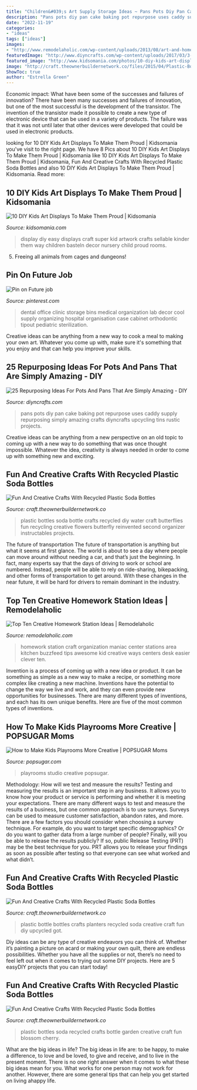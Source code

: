 ```yaml
---
title: "Children&#039;s Art Supply Storage Ideas ~ Pans Pots Diy Pan Cake Baking Pot Repurpose Uses Caddy Supply Repurposing Simply Amazing Crafts Diyncrafts Upcycling Tins Rustic Projects"
description: "Pans pots diy pan cake baking pot repurpose uses caddy supply repurposing simply amazing crafts diyncrafts upcycling tins rustic projects"
date: "2022-11-19"
categories:
- "ideas"
tags: ["ideas"]
images:
- "http://www.remodelaholic.com/wp-content/uploads/2013/08/art-and-homework-station-CraftOManiac.jpg"
featuredImage: "http://www.diyncrafts.com/wp-content/uploads/2017/03/3-organizer.jpg"
featured_image: "http://www.kidsomania.com/photos/10-diy-kids-art-displays-to-make-them-proud2.jpg"
image: "http://craft.theownerbuildernetwork.co/files/2015/04/Plastic-Bottle-Planters.jpg"
ShowToc: true
author: "Estrella Green"
---
```



Economic impact: What have been some of the successes and failures of innovation?
There have been many successes and failures of innovation, but one of the most successful is the development of the transistor. The invention of the transistor made it possible to create a new type of electronic device that can be used in a variety of products. The failure was that it was not until later that other devices were developed that could be used in electronic products.

	

		
looking for 10 DIY Kids Art Displays To Make Them Proud | Kidsomania you've visit to the right page. We have 8 Pics about 10 DIY Kids Art Displays To Make Them Proud | Kidsomania like 10 DIY Kids Art Displays To Make Them Proud | Kidsomania, Fun And Creative Crafts With Recycled Plastic Soda Bottles and also 10 DIY Kids Art Displays To Make Them Proud | Kidsomania. Read more:
		
    
## 10 DIY Kids Art Displays To Make Them Proud | Kidsomania

<img loading=lazy src="http://www.kidsomania.com/photos/10-diy-kids-art-displays-to-make-them-proud2.jpg" onerror="this.onerror=null;this.src='https://tse1.mm.bing.net/th?id=OIP.P1mcoX8besSArVKhsbd1jgHaJ6&amp;pid=15.1';" alt="10 DIY Kids Art Displays To Make Them Proud | Kidsomania">

_Source: kidsomania.com_

>display diy easy displays craft super kid artwork crafts sellable kinder them way children basteln decor nursery child proud rooms. 

	

5. Freeing all animals from cages and dungeons!

    
## Pin On Future Job

<img loading=lazy src="https://i.pinimg.com/736x/4a/77/d1/4a77d177a5968075dbfc05a2562e0605.jpg" onerror="this.onerror=null;this.src='https://tse1.mm.bing.net/th?id=OIP.UNf8UMhLugsQVj5w9YvwdQHaJ7&amp;pid=15.1';" alt="Pin on Future job">

_Source: pinterest.com_

>dental office clinic storage bins medical organization lab decor cool supply organizing hospital organisation case cabinet orthodontic tipout pediatric sterilization. 

	

Creative ideas can be anything from a new way to cook a meal to making your own art. Whatever you come up with, make sure it's something that you enjoy and that can help you improve your skills.

    
## 25 Repurposing Ideas For Pots And Pans That Are Simply Amazing - DIY

<img loading=lazy src="http://www.diyncrafts.com/wp-content/uploads/2017/03/3-organizer.jpg" onerror="this.onerror=null;this.src='https://tse2.mm.bing.net/th?id=OIP.e2-XcjpFe35OnZT2fcZQDQHaRS&amp;pid=15.1';" alt="25 Repurposing Ideas For Pots And Pans That Are Simply Amazing - DIY">

_Source: diyncrafts.com_

>pans pots diy pan cake baking pot repurpose uses caddy supply repurposing simply amazing crafts diyncrafts upcycling tins rustic projects. 

	

Creative ideas can be anything from a new perspective on an old topic to coming up with a new way to do something that was once thought impossible. Whatever the idea, creativity is always needed in order to come up with something new and exciting.

    
## Fun And Creative Crafts With Recycled Plastic Soda Bottles

<img loading=lazy src="http://craft.theownerbuildernetwork.co/files/2015/04/Plastic-Bottle-Ideas002.jpg" onerror="this.onerror=null;this.src='https://tse4.mm.bing.net/th?id=OIP.-tLg4uyqykAkB70rAnjA6gHaFj&amp;pid=15.1';" alt="Fun And Creative Crafts With Recycled Plastic Soda Bottles">

_Source: craft.theownerbuildernetwork.co_

>plastic bottles soda bottle crafts recycled diy water craft butterflies fun recycling creative flowers butterfly reinvented second organizer instructables projects. 

	

The future of transportation
The future of transportation is anything but what it seems at first glance. The world is about to see a day where people can move around without needing a car, and that’s just the beginning. In fact, many experts say that the days of driving to work or school are numbered. Instead, people will be able to rely on ride-sharing, bikepacking, and other forms of transportation to get around. With these changes in the near future, it will be hard for drivers to remain dominant in the industry.

    
## Top Ten Creative Homework Station Ideas | Remodelaholic

<img loading=lazy src="http://www.remodelaholic.com/wp-content/uploads/2013/08/art-and-homework-station-CraftOManiac.jpg" onerror="this.onerror=null;this.src='https://tse4.mm.bing.net/th?id=OIP.FuKq1ai5U4Y6xBOwponMjAAAAA&amp;pid=15.1';" alt="Top Ten Creative Homework Station Ideas | Remodelaholic">

_Source: remodelaholic.com_

>homework station craft organization maniac center stations area kitchen buzzfeed tips awesome kid creative ways centers desk easier clever ten. 

	

Invention is a process of coming up with a new idea or product. It can be something as simple as a new way to make a recipe, or something more complex like creating a new machine. Inventions have the potential to change the way we live and work, and they can even provide new opportunities for businesses. There are many different types of inventions, and each has its own unique benefits. Here are five of the most common types of inventions.

    
## How To Make Kids Playrooms More Creative | POPSUGAR Moms

<img loading=lazy src="http://media1.popsugar-assets.com/files/2016/01/22/988/n/1922398/49fab3ac66c570ad_Our_Studio_After1JeVE2w.xxxlarge.jpg" onerror="this.onerror=null;this.src='https://tse1.mm.bing.net/th?id=OIP.YKrl1wfdpsjY0MbyjS6u3gHaLG&amp;pid=15.1';" alt="How to Make Kids Playrooms More Creative | POPSUGAR Moms">

_Source: popsugar.com_

>playrooms studio creative popsugar. 

	

Methodology: How will we test and measure the results?
Testing and measuring the results is an important step in any business. It allows you to know how your product or service is performing and whether it is meeting your expectations. There are many different ways to test and measure the results of a business, but one common approach is to use surveys. Surveys can be used to measure customer satisfaction, abandon rates, and more.
There are a few factors you should consider when choosing a survey technique. For example, do you want to target specific demographics? Or do you want to gather data from a large number of people? Finally, will you be able to release the results publicly? If so, public Release Testing (PRT) may be the best technique for you. PRT allows you to release your findings as soon as possible after testing so that everyone can see what worked and what didn’t.

    
## Fun And Creative Crafts With Recycled Plastic Soda Bottles

<img loading=lazy src="http://craft.theownerbuildernetwork.co/files/2015/04/Plastic-Bottle-Planters.jpg" onerror="this.onerror=null;this.src='https://tse3.mm.bing.net/th?id=OIP.sJSqKA02J1e9GxGoMYRrZgHaFF&amp;pid=15.1';" alt="Fun And Creative Crafts With Recycled Plastic Soda Bottles">

_Source: craft.theownerbuildernetwork.co_

>plastic bottle bottles crafts planters recycled soda creative craft fun diy upcycled got. 

	

Diy ideas can be any type of creative endeavors you can think of. Whether it’s painting a picture on acard or making your own quilt, there are endless possibilities. Whether you have all the supplies or not, there’s no need to feel left out when it comes to trying out some DIY projects. Here are 5 easyDIY projects that you can start today!

    
## Fun And Creative Crafts With Recycled Plastic Soda Bottles

<img loading=lazy src="http://craft.theownerbuildernetwork.co/files/2015/04/Plastic-Bottle-Ideas015.jpg" onerror="this.onerror=null;this.src='https://tse1.mm.bing.net/th?id=OIP.-fuyc2TfrrDA_Q5MKk9GggHaE7&amp;pid=15.1';" alt="Fun And Creative Crafts With Recycled Plastic Soda Bottles">

_Source: craft.theownerbuildernetwork.co_

>plastic bottles soda recycled crafts bottle garden creative craft fun blossom cherry. 

	

What are the big ideas in life?
The big ideas in life are: to be happy, to make a difference, to love and be loved, to give and receive, and to live in the present moment. There is no one right answer when it comes to what these big ideas mean for you. What works for one person may not work for another. However, there are some general tips that can help you get started on living ahappy life.

